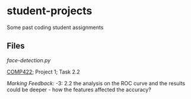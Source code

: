# student-projects
Some past coding student assignments

## Files
*face-detection.py*

[COMP422](https://www.wgtn.ac.nz/courses/comp/422/2020); Project 1; Task 2.2

*Marking Feedback:* -3: 2.2 the analysis on the ROC curve and the results could be deeper - how the features affected the accuracy?
